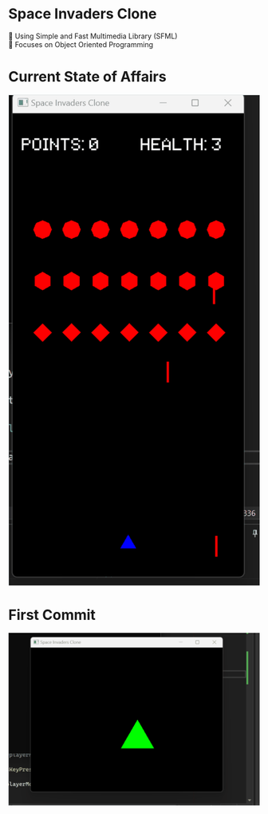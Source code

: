 # Space Invaders Clone

:space_invader: Using Simple and Fast Multimedia Library (SFML)  
:space_invader: Focuses on Object Oriented Programming  


# Current State of Affairs
![](https://github.com/TedmanNguyen/Space-Invaders-Clone/blob/main/UI%20Points%20HP%20Gameover.gif)

# First Commit
![](https://github.com/TedmanNguyen/Space-Invaders-Clone/blob/main/moving%20player.gif)
